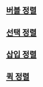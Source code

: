 ## [버블 정렬](https://velog.io/@binary_hyeok/%EB%B2%84%EB%B8%94-%EC%A0%95%EB%A0%AC)

## [선택 정렬](https://velog.io/@binary_hyeok/%EC%84%A0%ED%83%9D-%EC%A0%95%EB%A0%AC)

## [삽입 정렬](https://velog.io/@binary_hyeok/%EC%82%BD%EC%9E%85-%EC%A0%95%EB%A0%AC)

## [퀵 정렬](https://velog.io/@binary_hyeok/%ED%80%B5-%EC%A0%95%EB%A0%AC)